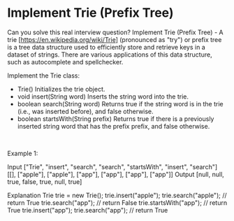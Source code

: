 # Implement Trie (Prefix Tree)

Can you solve this real interview question? Implement Trie (Prefix Tree) - A trie [https://en.wikipedia.org/wiki/Trie] (pronounced as "try") or prefix tree is a tree data structure used to efficiently store and retrieve keys in a dataset of strings. There are various applications of this data structure, such as autocomplete and spellchecker.

Implement the Trie class:

 * Trie() Initializes the trie object.
 * void insert(String word) Inserts the string word into the trie.
 * boolean search(String word) Returns true if the string word is in the trie (i.e., was inserted before), and false otherwise.
 * boolean startsWith(String prefix) Returns true if there is a previously inserted string word that has the prefix prefix, and false otherwise.

 

Example 1:


Input
["Trie", "insert", "search", "search", "startsWith", "insert", "search"]
[[], ["apple"], ["apple"], ["app"], ["app"], ["app"], ["app"]]
Output
[null, null, true, false, true, null, true]

Explanation
Trie trie = new Trie();
trie.insert("apple");
trie.search("apple");   // return True
trie.search("app");     // return False
trie.startsWith("app"); // return True
trie.insert("app");
trie.search("app");     // return True